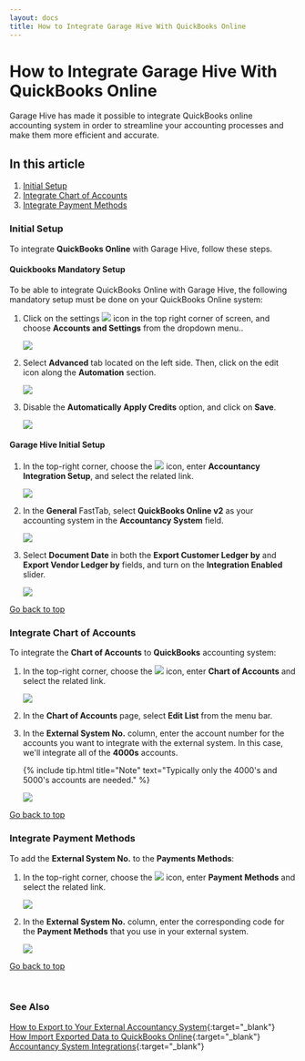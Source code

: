 ```yaml
---
layout: docs
title: How to Integrate Garage Hive With QuickBooks Online
---
```


<a name="top"></a>

# How to Integrate Garage Hive With QuickBooks Online
Garage Hive has made it possible to integrate QuickBooks online accounting system in order to streamline your accounting processes and make them more efficient and accurate.

## In this article
1. [Initial Setup](#initial-setup)
2. [Integrate Chart of Accounts](#integrate-chart-of-accounts)
3. [Integrate Payment Methods](#integrate-payment-methods)

### Initial Setup
To integrate **QuickBooks Online** with Garage Hive, follow these steps.

#### Quickbooks Mandatory Setup
To be able to integrate QuickBooks Online with Garage Hive, the following mandatory setup must be done on your QuickBooks Online system:
1. Click on the settings ![](media/settings.png) icon in the top right corner of screen, and choose **Accounts and Settings** from the dropdown menu..

   ![](media/garagehive-quickbooks-online-mandatory-settings1.png)

2. Select **Advanced** tab  located on the left side. Then, click on the edit icon along the **Automation** section.

   ![](media/garagehive-quickbooks-online-mandatory-settings2.png)

3. Disable the **Automatically Apply Credits** option, and click on **Save**.

   ![](media/garagehive-quickbooks-online-mandatory-settings3.png)

#### Garage Hive Initial Setup
1. In the top-right corner, choose the ![](media/search_icon.png) icon, enter **Accountancy Integration Setup**, and select the related link.

   ![](media/garagehive-quickbooks-online-integration1.png)

2. In the **General** FastTab, select **QuickBooks Online v2** as your accounting system in the **Accountancy System** field.

   ![](media/garagehive-quickbooks-online-integration2.png)

3. Select **Document Date** in both the **Export Customer Ledger by** and **Export Vendor Ledger by** fields, and turn on the **Integration Enabled** slider.

   ![](media/garagehive-quickbooks-online-integration3.png)


[Go back to top](#top)

### Integrate Chart of Accounts
To integrate the **Chart of Accounts** to **QuickBooks** accounting system: 
1. In the top-right corner, choose the ![](media/search_icon.png) icon, enter **Chart of Accounts** and select the related link.

   ![](media/garagehive-quickbooks-online-integration7.png)

2. In the **Chart of Accounts** page, select **Edit List** from the menu bar.
3. In the **External System No.** column, enter the account number for the accounts you want to integrate with the external system. In this case, we'll integrate all of the **4000s** accounts.

   {% include tip.html title="Note" text="Typically only the 4000's and 5000's accounts are needed." %}

   ![](media/garagehive-quickbooks-online-integration8.png)

[Go back to top](#top)

### Integrate Payment Methods
To add the **External System No.** to the **Payments Methods**: 
1. In the top-right corner, choose the ![](media/search_icon.png) icon, enter **Payment Methods** and select the related link.

   ![](media/garagehive-quickbooks-online-integration9.png)

2. In the **External System No.** column, enter the corresponding code for the **Payment Methods** that you use in your external system.

   ![](media/garagehive-quickbooks-online-integration10.png)

[Go back to top](#top)

<br>

### **See Also**

[How to Export to Your External Accountancy System](garagehive-finance-accountancy-export.html){:target="_blank"} \
[How Import Exported Data to QuickBooks Online](garagehive-import-exported-data-to-quickbooks-online.html){:target="_blank"} \
[Accountancy System Integrations](garagehive-external-accountancy-integration.html){:target="_blank"}




